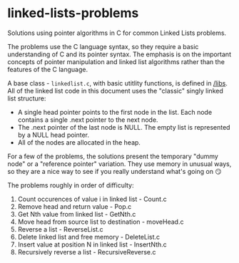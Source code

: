 # linked-lists-problems
Solutions using pointer algorithms in C for common Linked Lists problems.

The problems use the C language syntax, so they require a basic understanding of C and
its pointer syntax. The emphasis is on the important concepts of pointer manipulation and
linked list algorithms rather than the features of the C language.

A base class - `linkedlist.c`, with basic utitlity functions, is defined in [/libs](libs). 
All of the linked list code in this document uses the "classic" singly linked list structure:
* A single head pointer points to the first node in the list. Each node contains a single
.next pointer to the next node. 
* The .next pointer of the last node is NULL. The
empty list is represented by a NULL head pointer. 
* All of the nodes are allocated in the
heap.

For a few of the problems, the solutions present the temporary "dummy node" or a "reference pointer" variation.
They use memory in unusual ways, so they are a nice way to see if you
really understand what's going on :smirk:

The problems roughly in order of difficulty:
1. Count occurences of value i in linked list - Count.c
2. Remove head and return value - Pop.c 
3. Get Nth value from linked list - GetNth.c
4. Move head from source list to destination - moveHead.c
5. Reverse a list - ReverseList.c
6. Delete linked list and free memory - DeleteList.c 
7. Insert value at position N in linked list - InsertNth.c
8. Recursively reverse a list - RecursiveReverse.c



